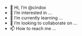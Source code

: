 - 👋 Hi, I’m @cindox
- 👀 I’m interested in ...
- 🌱 I’m currently learning ...
- 💞️ I’m looking to collaborate on ...
- 📫 How to reach me ...

<!---
cindox/cindox is a ✨ special ✨ repository because its `README.md` (this file) appears on your GitHub profile.
You can click the Preview link to take a look at your changes.
--->
